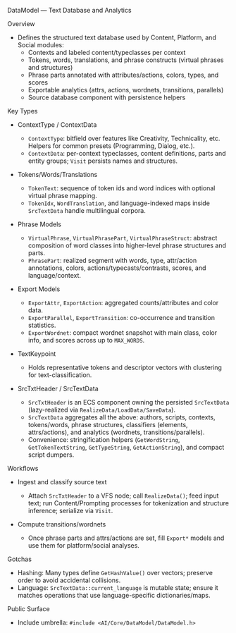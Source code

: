 DataModel — Text Database and Analytics

Overview

- Defines the structured text database used by Content, Platform, and Social modules:
  - Contexts and labeled content/typeclasses per context
  - Tokens, words, translations, and phrase constructs (virtual phrases and structures)
  - Phrase parts annotated with attributes/actions, colors, types, and scores
  - Exportable analytics (attrs, actions, wordnets, transitions, parallels)
  - Source database component with persistence helpers

Key Types

- ContextType / ContextData
  - `ContextType`: bitfield over features like Creativity, Technicality, etc. Helpers for common presets (Programming, Dialog, etc.).
  - `ContextData`: per-context typeclasses, content definitions, parts and entity groups; `Visit` persists names and structures.

- Tokens/Words/Translations
  - `TokenText`: sequence of token ids and word indices with optional virtual phrase mapping.
  - `TokenIdx`, `WordTranslation`, and language-indexed maps inside `SrcTextData` handle multilingual corpora.

- Phrase Models
  - `VirtualPhrase`, `VirtualPhrasePart`, `VirtualPhraseStruct`: abstract composition of word classes into higher-level phrase structures and parts.
  - `PhrasePart`: realized segment with words, type, attr/action annotations, colors, actions/typecasts/contrasts, scores, and language/context.

- Export Models
  - `ExportAttr`, `ExportAction`: aggregated counts/attributes and color data.
  - `ExportParallel`, `ExportTransition`: co-occurrence and transition statistics.
  - `ExportWordnet`: compact wordnet snapshot with main class, color info, and scores across up to `MAX_WORDS`.

- TextKeypoint
  - Holds representative tokens and descriptor vectors with clustering for text-classification.

- SrcTxtHeader / SrcTextData
  - `SrcTxtHeader` is an ECS component owning the persisted `SrcTextData` (lazy-realized via `RealizeData/LoadData/SaveData`).
  - `SrcTextData` aggregates all the above: authors, scripts, contexts, tokens/words, phrase structures, classifiers (elements, attrs/actions), and analytics (wordnets, transitions/parallels).
  - Convenience: stringification helpers (`GetWordString`, `GetTokenTextString`, `GetTypeString`, `GetActionString`), and compact script dumpers.

Workflows

- Ingest and classify source text
  - Attach `SrcTxtHeader` to a VFS node; call `RealizeData()`; feed input text; run Content/Prompting processes for tokenization and structure inference; serialize via `Visit`.

- Compute transitions/wordnets
  - Once phrase parts and attrs/actions are set, fill `Export*` models and use them for platform/social analyses.

Gotchas

- Hashing: Many types define `GetHashValue()` over vectors; preserve order to avoid accidental collisions.
- Language: `SrcTextData::current_language` is mutable state; ensure it matches operations that use language-specific dictionaries/maps.

Public Surface

- Include umbrella: `#include <AI/Core/DataModel/DataModel.h>`

